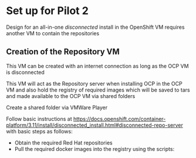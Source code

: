 # Set up for Pilot 2

Design for an all-in-one _disconnected_ install in the OpenShift VM requires another VM to contain the repositories

## Creation of the Repository VM

This VM can be created with an internet connection as long as the OCP VM is disconnected

This VM will act as the Repository server when installing OCP in the OCP VM and also hold the registry of required images which will be saved to tars and made available to the OCP VM via shared folders

Create a shared folder via VMWare Player 

Follow basic instructions at https://docs.openshift.com/container-platform/3.11/install/disconnected_install.html#disconnected-repo-server
with basic steps as follows:

* Obtain the required Red Hat repositories
* Pull the required docker images into the registry using the scripts:


